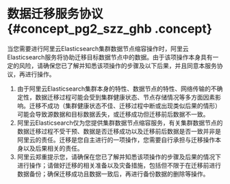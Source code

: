 # 数据迁移服务协议 {#concept_pg2_szz_ghb .concept}

当您需要进行阿里云Elasticsearch集群数据节点缩容操作时，阿里云Elasticsearch服务将协助迁移目标数据节点中的数据。由于该项操作本身具有一定的风险，请确保您已了解并知悉该项操作的步骤及以下后果，并且同意本服务协议，再进行操作。

1.  由于阿里云Elasticsearch集群本身的特性、数据节点的特性、网络传输的不确定性，数据迁移过程可能会受到集群健康状态、节点存储情况等多方面因素影响。迁移不成功（集群健康状态不佳、迁移过程中断或出现类似后果的情形）可能会导致源数据和目标数据丢失，或迁移成功但迁移前后数据不一致。
2.  阿里云Elasticsearch仅为您提供集群数据节点缩容服务，有关集群数据节点的数据迁移过程不受干预、数据是否迁移成功以及迁移前后数据是否一致并非是阿里云的责任。迁移是您自主进行的一项操作，您需要自行承担与迁移操作本身以及后果相关的责任。
3.  阿里云郑重提示您，请确保在您已了解并知悉该项操作的步骤及后果的情况下进行操作；请做好迁移的相关准备以及灾备措施，包括但不限于在迁移前进行数据备份；确保迁移成功且数据一致后，再进行备份数据的删除等操作。

